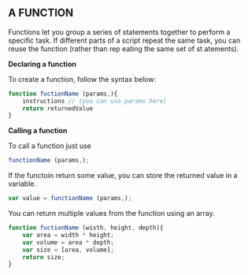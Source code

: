 ## A FUNCTION

Functions let you group a series of statements together to perform a specific task. If different parts of a script repeat the same task, you can reuse the function (rather than rep eating the same set of st atements).

**Declaring a function**

To create  a function, follow the syntax below:

```javascript
function fuctionName (params,){
    instructions // (you can use params here)
    return returnedValue
}


```

**Calling a function**

To call a function just use 

```javascript
functionName (params,);
```

If the functoin return some value, you can store the returned value in a variable.

```javascript
var value = functionName (params,);
```

You can return multiple values from the function using an array.

```javascript
function fuctionName (wisth, height, depth){
    var area = width * height;
    var volume = area * depth;
    var size = [area, volume];
    return size;
}


```